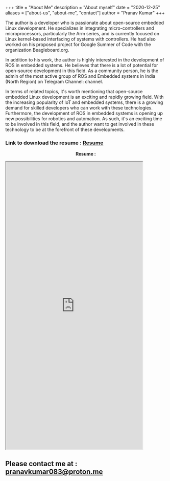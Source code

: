 +++
title = "About Me"
description = "About myself"
date = "2020-12-25"
aliases = ["about-us", "about-me", "contact"]
author = "Pranav Kumar"
+++

The author is a developer who is passionate about open-source embedded Linux development. He specializes in integrating micro-controllers and microprocessors, particularly the Arm series, and is currently focused on Linux kernel-based interfacing of systems with controllers. He had also worked on his proposed project for Google Summer of Code with the organization Beagleboard.org.

In addition to his work, the author is highly interested in the development of ROS in embedded systems. He believes that there is a lot of potential for open-source development in this field. As a community person, he is the admin of the most active group of ROS and Embedded systems in India (North Region) on Telegram Channel: channel.

In terms of related topics, it's worth mentioning that open-source embedded Linux development is an exciting and rapidly growing field. With the increasing popularity of IoT and embedded systems, there is a growing demand for skilled developers who can work with these technologies. Furthermore, the development of ROS in embedded systems is opening up new possibilities for robotics and automation. As such, it's an exciting time to be involved in this field, and the author want to get involved in these technology to be at the forefront of these developments.

### Link to download the resume : [Resume](https://drive.google.com/uc?export=download&id=18Tj7ByYIFCFvQ7l6Dra8cMvmf4makdjy)
<p align="center">
<b>Resume :</b>
</p>

<iframe src="https://drive.google.com/file/d/18Tj7ByYIFCFvQ7l6Dra8cMvmf4makdjy/preview" style="width:85%; height:900px;"></iframe>

## Please contact me at : pranavkumar083@proton.me
